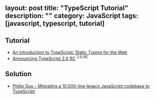 layout: post
title: "TypeScript Tutorial"
description: ""
category: JavaScript
tags: [javascript, typescript, tutorial]
---

## Tutorial

- [An Introduction to TypeScript: Static Typing for the Web](https://www.sitepoint.com/introduction-to-typescript)
- [Announcing TypeScript 2.0 RC](https://blogs.msdn.microsoft.com/typescript/2016/08/30/announcing-typescript-2-0-rc) <sup>2.0 RC</sup>

## Solution

- [Philip Guo - Migrating a 10,000-line legacy JavaScript codebase to TypeScript](http://www.pgbovine.net/migrating-legacy-codebase-to-typescript.htm)
